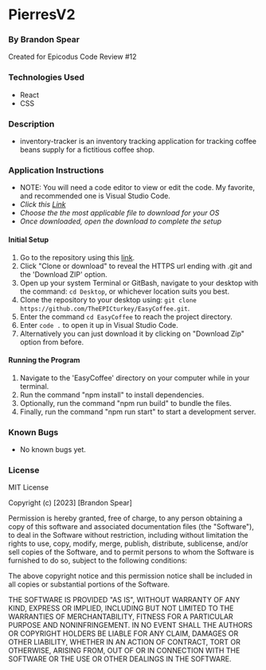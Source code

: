 # PierresV2

### By Brandon Spear

Created for Epicodus Code Review #12

### Technologies Used
  * React
  * CSS

### Description
* inventory-tracker is an inventory tracking application for tracking coffee beans supply for a fictitious coffee shop.

### Application Instructions
* NOTE: You will need a code editor to view or edit the code. My favorite, and recommended one is Visual Studio Code.
* _Click this [Link](https://code.visualstudio.com/download)_
* _Choose the the most applicable file to download for your OS_
* _Once downloaded, open the download to complete the setup_

#### Initial Setup 
1. Go to the repository using this [link](https://github.com/TheEPICturkey/EasyCoffee).
2. Click "Clone or download" to reveal the HTTPS url ending with .git and the 'Download ZIP' option.
3. Open up your system Terminal or GitBash, navigate to your desktop with the command: `cd Desktop`, or whichever location suits you best.
4. Clone the repository to your desktop using: `git clone https://github.com/TheEPICturkey/EasyCoffee.git`.
5. Enter the command `cd EasyCoffee` to reach the project directory.
6. Enter `code .` to open it up in Visual Studio Code.
7. Alternatively you can just download it by clicking on "Download Zip" option from before.

#### Running the Program
1. Navigate to the 'EasyCoffee' directory on your computer while in your terminal.
2. Run the command "npm install" to install dependencies.
3. Optionally, run the command "npm run build" to bundle the files.
4. Finally, run the command "npm run start" to start a development server.

### Known Bugs
  * No known bugs yet.
  
### License
MIT License

Copyright (c) [2023] [Brandon Spear]

Permission is hereby granted, free of charge, to any person obtaining a copy
of this software and associated documentation files (the "Software"), to deal
in the Software without restriction, including without limitation the rights
to use, copy, modify, merge, publish, distribute, sublicense, and/or sell
copies of the Software, and to permit persons to whom the Software is
furnished to do so, subject to the following conditions:

The above copyright notice and this permission notice shall be included in all
copies or substantial portions of the Software.

THE SOFTWARE IS PROVIDED "AS IS", WITHOUT WARRANTY OF ANY KIND, EXPRESS OR
IMPLIED, INCLUDING BUT NOT LIMITED TO THE WARRANTIES OF MERCHANTABILITY,
FITNESS FOR A PARTICULAR PURPOSE AND NONINFRINGEMENT. IN NO EVENT SHALL THE
AUTHORS OR COPYRIGHT HOLDERS BE LIABLE FOR ANY CLAIM, DAMAGES OR OTHER
LIABILITY, WHETHER IN AN ACTION OF CONTRACT, TORT OR OTHERWISE, ARISING FROM,
OUT OF OR IN CONNECTION WITH THE SOFTWARE OR THE USE OR OTHER DEALINGS IN THE
SOFTWARE.